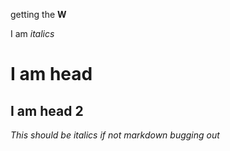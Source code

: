 getting the **W**

I am *italics*
# I am head
## I am head 2

*This should be italics if not markdown bugging out*